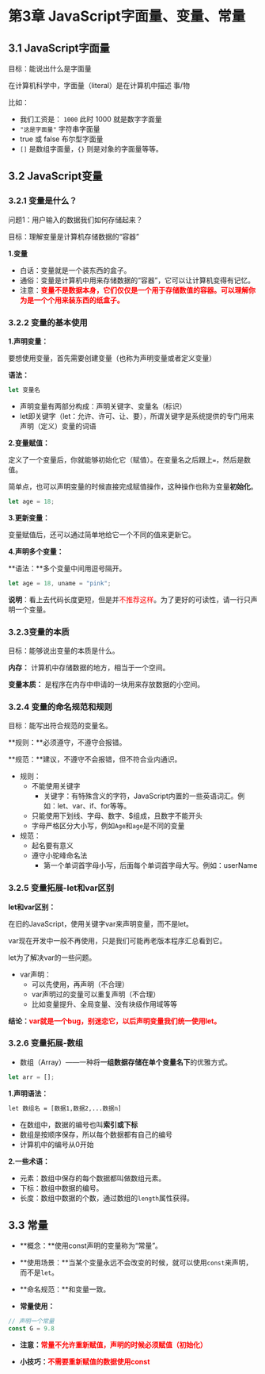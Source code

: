 # 第3章 JavaScript字面量、变量、常量

## 3.1 JavaScript字面量

目标：能说出什么是字面量

在计算机科学中，字面量（literal）是在计算机中描述 事/物

比如：

- 我们工资是： `1000` 此时 1000 就是数字字面量
- `"这是字面量"` 字符串字面量
- true 或 false 布尔型字面量
- `[]` 是数组字面量，`{}` 则是对象的字面量等等。

## 3.2 JavaScript变量

### 3.2.1 变量是什么？

问题1：用户输入的数据我们如何存储起来？

目标：理解变量是计算机存储数据的“容器”

**1.变量**

- 白话：变量就是一个装东西的盒子。
- 通俗：变量是计算机中用来存储数据的“容器”，它可以让计算机变得有记忆。
- 注意：<span style="color:red;font-weight:bold;">变量不是数据本身，它们仅仅是一个用于存储数值的容器。可以理解你为是一个个用来装东西的纸盒子。</span>

### 3.2.2 变量的基本使用

**1.声明变量：**

要想使用变量，首先需要创建变量（也称为声明变量或者定义变量）

**语法：**

```js
let 变量名
```

- 声明变量有两部分构成：声明关键字、变量名（标识）
- let即关键字（let：允许、许可、让、要），所谓关键字是系统提供的专门用来声明（定义）变量的词语

**2.变量赋值：**

定义了一个变量后，你就能够初始化它（赋值）。在变量名之后跟上`=`，然后是数值。

简单点，也可以声明变量的时候直接完成赋值操作，这种操作也称为变量**初始化**。

```js
let age = 18;
```

**3.更新变量：**

变量赋值后，还可以通过简单地给它一个不同的值来更新它。

**4.声明多个变量：**

**语法：**多个变量中间用逗号隔开。

```js
let age = 18, uname = "pink";
```

**说明**：看上去代码长度更短，但是并<span style="color:red;">不推荐这样</span>。为了更好的可读性，请一行只声明一个变量。

### 3.2.3变量的本质

目标：能够说出变量的本质是什么。

**内存：** 计算机中存储数据的地方，相当于一个空间。

**变量本质：** 是程序在内存中申请的一块用来存放数据的小空间。

### 3.2.4 变量的命名规范和规则

目标：能写出符合规范的变量名。

**规则：**必须遵守，不遵守会报错。

**规范：**建议，不遵守不会报错，但不符合业内通识。



- 规则：
    - 不能使用关键字
        - 关键字：有特殊含义的字符，JavaScript内置的一些英语词汇。例如：let、var、if、for等等。
    - 只能使用下划线、字母、数字、$组成，且数字不能开头
    - 字母严格区分大小写，例如`Age`和`age`是不同的变量
- 规范：
    - 起名要有意义
    - 遵守小驼峰命名法
        - 第一个单词首字母小写，后面每个单词首字母大写。例如：userName

### 3.2.5 变量拓展-let和var区别

**let和var区别：**

在旧的JavaScript，使用关键字var来声明变量，而不是let。

var现在开发中一般不再使用，只是我们可能再老版本程序汇总看到它。

let为了解决var的一些问题。

- var声明：
    - 可以先使用，再声明（不合理）
    - var声明过的变量可以重复声明（不合理）
    - 比如变量提升、全局变量、没有块级作用域等等

**结论：**<span style="color:red;font-weight:bold">var就是一个bug，别迷恋它，以后声明变量我们统一使用let。</span>

### 3.2.6 变量拓展-数组

- 数组（Array）——一种将**一组数据存储在单个变量名下**的优雅方式。

```js
let arr = [];
```

**1.声明语法：**

```tex
let 数组名 = [数据1,数据2,...数据n]
```

- 在数组中，数据的编号也叫**索引或下标**
- 数组是按顺序保存，所以每个数据都有自己的编号
- 计算机中的编号从0开始

**2.一些术语：**

- 元素：数组中保存的每个数据都叫做数组元素。
- 下标：数组中数据的编号。
- 长度：数组中数据的个数，通过数组的`length`属性获得。

## 3.3 常量

- **概念：**使用const声明的变量称为“常量”。
- **使用场景：**当某个变量永远不会改变的时候，就可以使用`const`来声明，而不是`let`。
- **命名规范：**和变量一致。

- **常量使用：**

```js
// 声明一个常量
const G = 9.8
```

- **注意：**<span style="color:red;font-weight:bold;">常量不允许重新赋值，声明的时候必须赋值（初始化）</span>

- **小技巧：**<span style="color:red;">**不需要重新赋值的数据使用const**</span>